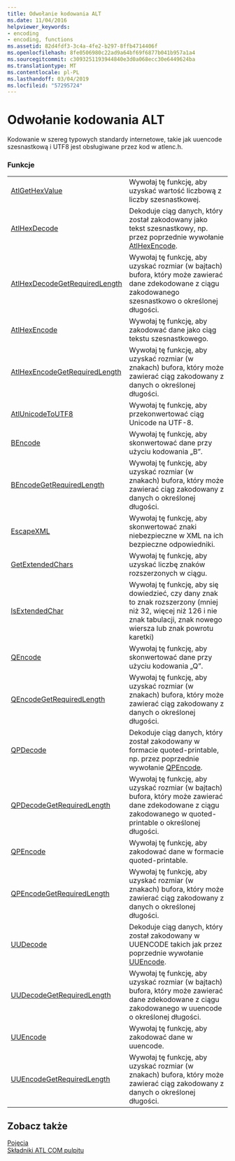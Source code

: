 ```yaml
---
title: Odwołanie kodowania ALT
ms.date: 11/04/2016
helpviewer_keywords:
- encoding
- encoding, functions
ms.assetid: 82d4fdf3-3c4a-4fe2-b297-8ffb4714406f
ms.openlocfilehash: 8fe0506980c22ad9a64bf69f6877b041b957a1a4
ms.sourcegitcommit: c3093251193944840e3d0a068ecc30e6449624ba
ms.translationtype: MT
ms.contentlocale: pl-PL
ms.lasthandoff: 03/04/2019
ms.locfileid: "57295724"
---
```

# <a name="atl-encoding-reference"></a>Odwołanie kodowania ALT

Kodowanie w szereg typowych standardy internetowe, takie jak uuencode szesnastkową i UTF8 jest obsługiwane przez kod w atlenc.h.

### <a name="functions"></a>Funkcje

|||
|-|-|
|[AtlGetHexValue](reference/atl-text-encoding-functions.md#atlgethexvalue)|Wywołaj tę funkcję, aby uzyskać wartość liczbową z liczby szesnastkowej.|
|[AtlHexDecode](reference/atl-text-encoding-functions.md#atlhexdecode)|Dekoduje ciąg danych, który został zakodowany jako tekst szesnastkowy, np. przez poprzednie wywołanie [AtlHexEncode](reference/atl-text-encoding-functions.md#atlhexencode).|
|[AtlHexDecodeGetRequiredLength](reference/atl-text-encoding-functions.md#atlhexdecodegetrequiredlength)|Wywołaj tę funkcję, aby uzyskać rozmiar (w bajtach) bufora, który może zawierać dane zdekodowane z ciągu zakodowanego szesnastkowo o określonej długości.|
|[AtlHexEncode](reference/atl-text-encoding-functions.md#atlhexencode)|Wywołaj tę funkcję, aby zakodować dane jako ciąg tekstu szesnastkowego.|
|[AtlHexEncodeGetRequiredLength](reference/atl-text-encoding-functions.md#atlhexencodegetrequiredlength)|Wywołaj tę funkcję, aby uzyskać rozmiar (w znakach) bufora, który może zawierać ciąg zakodowany z danych o określonej długości.|
|[AtlUnicodeToUTF8](reference/atl-text-encoding-functions.md#atlunicodetoutf8)|Wywołaj tę funkcję, aby przekonwertować ciąg Unicode na UTF-8.|
|[BEncode](reference/atl-text-encoding-functions.md#bencode)|Wywołaj tę funkcję, aby skonwertować dane przy użyciu kodowania „B”.|
|[BEncodeGetRequiredLength](reference/atl-text-encoding-functions.md#bencodegetrequiredlength)|Wywołaj tę funkcję, aby uzyskać rozmiar (w znakach) bufora, który może zawierać ciąg zakodowany z danych o określonej długości.|
|[EscapeXML](reference/atl-text-encoding-functions.md#escapexml)|Wywołaj tę funkcję, aby skonwertować znaki niebezpieczne w XML na ich bezpieczne odpowiedniki.|
|[GetExtendedChars](reference/atl-text-encoding-functions.md#getextendedchars)|Wywołaj tę funkcję, aby uzyskać liczbę znaków rozszerzonych w ciągu.|
|[IsExtendedChar](reference/atl-text-encoding-functions.md#isextendedchar)|Wywołaj tę funkcję, aby się dowiedzieć, czy dany znak to znak rozszerzony (mniej niż 32, więcej niż 126 i nie znak tabulacji, znak nowego wiersza lub znak powrotu karetki)|
|[QEncode](reference/atl-text-encoding-functions.md#qencode)|Wywołaj tę funkcję, aby skonwertować dane przy użyciu kodowania „Q”.|
|[QEncodeGetRequiredLength](reference/atl-text-encoding-functions.md#qencodegetrequiredlength)|Wywołaj tę funkcję, aby uzyskać rozmiar (w znakach) bufora, który może zawierać ciąg zakodowany z danych o określonej długości.|
|[QPDecode](reference/atl-text-encoding-functions.md#qpdecode)|Dekoduje ciąg danych, który został zakodowany w formacie quoted-printable, np. przez poprzednie wywołanie [QPEncode](reference/atl-text-encoding-functions.md#qpencode).|
|[QPDecodeGetRequiredLength](reference/atl-text-encoding-functions.md#qpdecodegetrequiredlength)|Wywołaj tę funkcję, aby uzyskać rozmiar (w bajtach) bufora, który może zawierać dane zdekodowane z ciągu zakodowanego w quoted-printable o określonej długości.|
|[QPEncode](reference/atl-text-encoding-functions.md#qpencode)|Wywołaj tę funkcję, aby zakodować dane w formacie quoted-printable.|
|[QPEncodeGetRequiredLength](reference/atl-text-encoding-functions.md#qpencodegetrequiredlength)|Wywołaj tę funkcję, aby uzyskać rozmiar (w znakach) bufora, który może zawierać ciąg zakodowany z danych o określonej długości.|
|[UUDecode](reference/atl-text-encoding-functions.md#uudecode)|Dekoduje ciąg danych, który został zakodowany w UUENCODE takich jak przez poprzednie wywołanie [UUEncode](reference/atl-text-encoding-functions.md#uuencode).|
|[UUDecodeGetRequiredLength](reference/atl-text-encoding-functions.md#uudecodegetrequiredlength)|Wywołaj tę funkcję, aby uzyskać rozmiar (w bajtach) bufora, który może zawierać dane zdekodowane z ciągu zakodowanego w uuencode o określonej długości.|
|[UUEncode](reference/atl-text-encoding-functions.md#uuencode)|Wywołaj tę funkcję, aby zakodować dane w uuencode.|
|[UUEncodeGetRequiredLength](reference/atl-text-encoding-functions.md#uuencodegetrequiredlength)|Wywołaj tę funkcję, aby uzyskać rozmiar (w znakach) bufora, który może zawierać ciąg zakodowany z danych o określonej długości.|

## <a name="see-also"></a>Zobacz także

[Pojęcia](../atl/active-template-library-atl-concepts.md)<br/>
[Składniki ATL COM pulpitu](../atl/atl-com-desktop-components.md)
